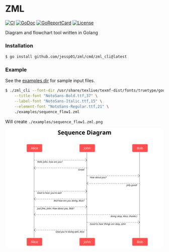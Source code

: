 # ZML

[![CI][badge-build]][build]
[![GoDoc][go-docs-badge]][go-docs]
[![GoReportCard][go-report-card-badge]][go-report-card]
[![License][badge-license]][license]

Diagram and flowchart tool written in Golang

### Installation

```sh
$ go install github.com/jessp01/zml/cmd/zml_cli@latest
```

### Example

See the [examples dir](./examples) for sample input files.

```sh
$ ./zml_cli --font-dir /usr/share/texlive/texmf-dist/fonts/truetype/google/noto \
    --title-font "NotoSans-Bold.ttf,37" \
    --label-font "NotoSans-Italic.ttf,15" \
    --element-font "NotoSans-Regular.ttf,21" \
    ./examples/sequence_flow1.zml
```

Will create `./examples/sequence_flow1.zml.png`

![example sequence flow](examples/sequence_flow1.zml.png)

[license]: ./LICENSE
[badge-license]: https://img.shields.io/github/license/jessp01/zml.svg
[go-docs-badge]: https://godoc.org/github.com/jessp01/zml?status.svg
[go-docs]: https://godoc.org/github.com/jessp01/zml
[go-report-card-badge]: https://goreportcard.com/badge/github.com/jessp01/zml
[go-report-card]: https://goreportcard.com/report/github.com/jessp01/zml
[badge-build]: https://github.com/jessp01/zml/actions/workflows/go.yml/badge.svg
[build]: https://github.com/jessp01/zml/actions/workflows/go.yml

